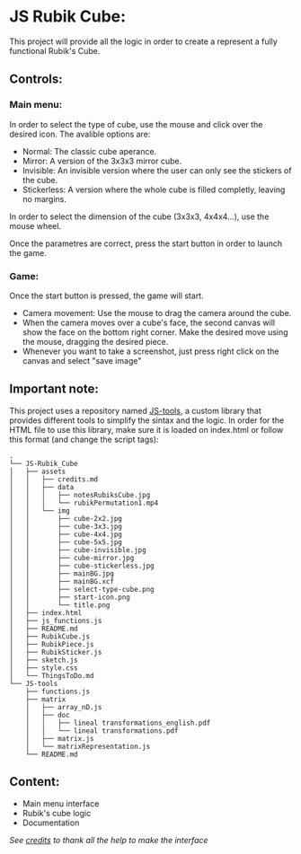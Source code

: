 # JS Rubik Cube:
This project will provide all the logic in order to create a represent a fully functional Rubik's Cube.

## Controls:

### Main menu:
In order to select the type of cube, use the mouse and click over the desired icon. The avalible options are:

- Normal: The classic cube aperance.
- Mirror: A version of the 3x3x3 mirror cube.
- Invisible: An invisible version where the user can only see the stickers of the cube.
- Stickerless: A version where the whole cube is filled completly, leaving no margins.

In order to select the dimension of the cube (3x3x3, 4x4x4...), use the mouse wheel.

Once the parametres are correct, press the start button in order to launch the game.

### Game:
Once the start button is pressed, the game will start. 
- Camera movement: Use the mouse to drag the camera around the cube.
- When the camera moves over a cube's face, the second canvas will show the face on the bottom right corner. Make the desired move using the mouse, dragging the desired piece.
- Whenever you want to take a screenshot, just press right click on the canvas and select "save image" 

## Important note:
This project uses a repository named [JS-tools](https://github.com/Jkutkut/JS-tools), a custom library that provides different tools to simplify the sintax and the logic.
In order for the HTML file to use this library, make sure it is loaded on index.html or follow this format (and change the script tags):
   
    .
    └── JS-Rubik_Cube
    │   ├── assets
    │   │   ├── credits.md
    │   │   ├── data
    │   │   │   ├── notesRubiksCube.jpg
    │   │   │   └── rubikPermutation1.mp4
    │   │   └── img
    │   │       ├── cube-2x2.jpg
    │   │       ├── cube-3x3.jpg
    │   │       ├── cube-4x4.jpg
    │   │       ├── cube-5x5.jpg
    │   │       ├── cube-invisible.jpg
    │   │       ├── cube-mirror.jpg
    │   │       ├── cube-stickerless.jpg
    │   │       ├── mainBG.jpg
    │   │       ├── mainBG.xcf
    │   │       ├── select-type-cube.png
    │   │       ├── start-icon.png
    │   │       └── title.png
    │   ├── index.html
    │   ├── js_functions.js
    │   ├── README.md
    │   ├── RubikCube.js
    │   ├── RubikPiece.js
    │   ├── RubikSticker.js
    │   ├── sketch.js
    │   ├── style.css
    │   └── ThingsToDo.md
    └── JS-tools
        ├── functions.js
        ├── matrix
        │   ├── array_nD.js
        │   ├── doc
        │   │   ├── lineal transformations_english.pdf
        │   │   └── lineal transformations.pdf
        │   ├── matrix.js
        │   └── matrixRepresentation.js
        └── README.md



## Content:

- Main menu interface
- Rubik's cube logic
- Documentation


*See [credits](https://github.com/Jkutkut/JS-Rubik_Cube/blob/v4.2/assets/credits.md) to thank all the help to make the interface*